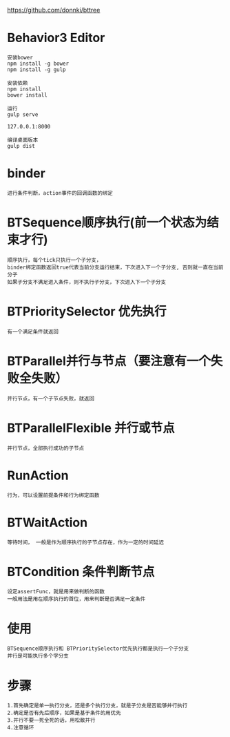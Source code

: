 https://github.com/donnki/bttree


# Behavior3 Editor

	安装bower
	npm install -g bower
	npm install -g gulp

	安装依赖
	npm install
	bower install

	运行
	gulp serve

	127.0.0.1:8000

	编译桌面版本
	gulp dist


# binder
	
	进行条件判断，action事件的回调函数的绑定


# BTSequence顺序执行(前一个状态为结束才行)

	顺序执行，每个tick只执行一个子分支， 
	binder绑定函数返回true代表当前分支运行结束，下次进入下一个子分支, 否则就一直在当前分子
	如果子分支不满足进入条件，则不执行子分支，下次进入下一个子分支

# BTPrioritySelector 优先执行

	有一个满足条件就返回


# BTParallel并行与节点（要注意有一个失败全失败）

	并行节点，有一个子节点失败，就返回

# BTParallelFlexible 并行或节点

	并行节点，全部执行成功的子节点


# RunAction

	行为，可以设置前提条件和行为绑定函数

# BTWaitAction

	等待时间， 一般是作为顺序执行的子节点存在，作为一定的时间延迟


# BTCondition 条件判断节点

	设定assertFunc，就是用来做判断的函数
	一般用法是用在顺序执行的首位，用来判断是否满足一定条件


# 使用

	BTSequence顺序执行和 BTPrioritySelector优先执行都是执行一个子分支
	并行是可能执行多个字分支


# 步骤

	1.首先确定是单一执行分支，还是多个执行分支，就是子分支是否能够并行执行
	2.确定是否有先后顺序，如果是基于条件的用优先
	3.并行不要一死全死的话，用松散并行
	4.注意循环